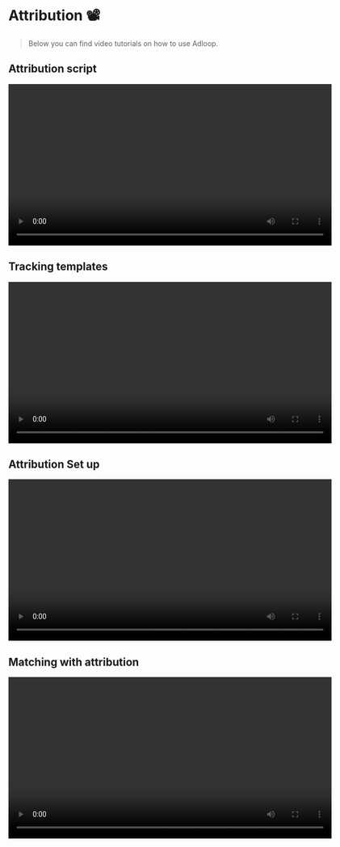 # Attribution 📽

> Below you can find video tutorials on how to use Adloop.

## Attribution script
<video width="640" controls>
  <source src="https://www.youtube.com/watch?v=qflpLXqMeE4&list=PLQ4YExrLQZJK_n0ICcYT5ijp1bY743qYP&index=15" type="video/mp4">
</video>

## Tracking templates
<video width="640" controls>
  <source src="https://www.youtube.com/watch?v=pWoZrm-LEEg&list=PLQ4YExrLQZJK_n0ICcYT5ijp1bY743qYP&index=16" type="video/mp4">
</video>

## Attribution Set up
<video width="640" controls>
  <source src="https://www.youtube.com/watch?v=x3AYMC7WbmA&list=PLQ4YExrLQZJK_n0ICcYT5ijp1bY743qYP&index=17" type="video/mp4">
</video>

## Matching with attribution
<video width="640" controls>
  <source src="https://www.youtube.com/watch?v=AlMz0zzIhak&list=PLQ4YExrLQZJK_n0ICcYT5ijp1bY743qYP&index=26&ab_channel=AdloopMediaOptimizationPlatform" type="video/mp4">
</video>